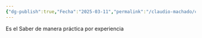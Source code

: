 ```yaml
---
{"dg-publish":true,"Fecha":"2025-03-11","permalink":"/claudio-machado/conceptos/conocer/","dgPassFrontmatter":true}
---
```


Es el Saber de manera práctica por experiencia 
